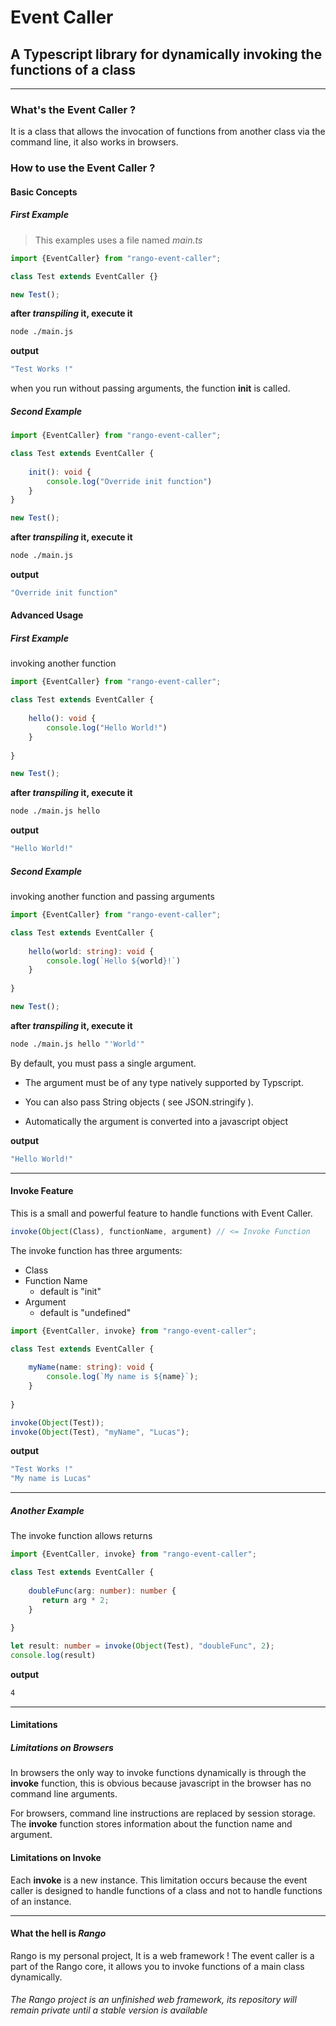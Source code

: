 # Event Caller

## A Typescript library for dynamically invoking the functions of a class

---

### What's the Event Caller ?

It is a class that allows the invocation of functions from another class via the command line, it also works in browsers.

### How  to use the Event Caller ?

#### Basic Concepts

##### First Example

> This examples uses a file named *main.ts* 

```typescript
import {EventCaller} from "rango-event-caller";

class Test extends EventCaller {}

new Test();
```

**after *transpiling* it, execute it**

```bash
node ./main.js
```

**output**

```bash
"Test Works !"
```

when you run without passing arguments, the function **init** is called.



##### Second Example

```typescript
import {EventCaller} from "rango-event-caller";

class Test extends EventCaller {
    
    init(): void {
        console.log("Override init function")
    }
}

new Test();
```

**after *transpiling* it, execute it**

```bash
node ./main.js
```

**output**

```bash
"Override init function"
```



#### Advanced Usage

##### First Example

invoking another function

```typescript
import {EventCaller} from "rango-event-caller";

class Test extends EventCaller {
    
    hello(): void {
        console.log("Hello World!")
    }
    
}

new Test();
```

**after *transpiling* it, execute it**

```bash
node ./main.js hello
```

**output**

```bash
"Hello World!"
```

##### Second Example

invoking another function and passing arguments 

```typescript
import {EventCaller} from "rango-event-caller";

class Test extends EventCaller {
    
    hello(world: string): void {
        console.log(`Hello ${world}!`)
    }
    
}

new Test();
```

**after *transpiling* it, execute it**

```bash
node ./main.js hello "'World'"
```

By default, you must pass a single argument. 

- The argument must be of any type natively supported by Typscript.

- You can also pass String objects ( see JSON.stringify ).

- Automatically the argument is converted into a javascript object

**output**

```bash
"Hello World!"
```

----

#### Invoke Feature

This is a small and powerful feature to handle functions with Event Caller.

```typescript
invoke(Object(Class), functionName, argument) // <= Invoke Function
```

The invoke function has three arguments:

- Class
- Function Name
  - default is "init"
- Argument
  - default is "undefined"

```typescript
import {EventCaller, invoke} from "rango-event-caller";

class Test extends EventCaller {
    
    myName(name: string): void {
        console.log(`My name is ${name}`);
    }
    
}

invoke(Object(Test));
invoke(Object(Test), "myName", "Lucas"); 
```

**output**

```bash
"Test Works !"
"My name is Lucas"
```

----

##### Another Example

The invoke function allows returns

```typescript
import {EventCaller, invoke} from "rango-event-caller";

class Test extends EventCaller {
    
    doubleFunc(arg: number): number {
       return arg * 2;
    }
    
}

let result: number = invoke(Object(Test), "doubleFunc", 2); 
console.log(result)
```

**output**

```bash
4
```

----

#### Limitations

##### Limitations on Browsers

In browsers the only way to invoke functions dynamically is through the **invoke** function, this is obvious because javascript in the browser has no command line arguments.

For browsers, command line instructions are replaced by session storage. The **invoke** function stores information about the function name and argument.


#### Limitations on Invoke

Each **invoke** is a new instance. This limitation occurs because the event caller is designed to handle functions of a class and not to handle functions of an instance.


----

#### What the hell is ***Rango***

Rango is my personal project, It is a web framework ! The event caller is a part of the Rango core, it allows you to invoke functions of a main class dynamically.

###### The Rango project is an unfinished web framework, its repository will remain private until a stable version is available

